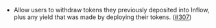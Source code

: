 - Allow users to withdraw tokens they previously deposited into Inflow, plus any yield that was made by deploying their tokens.
  ([\#307](https://github.com/informalsystems/hydro/pull/307))